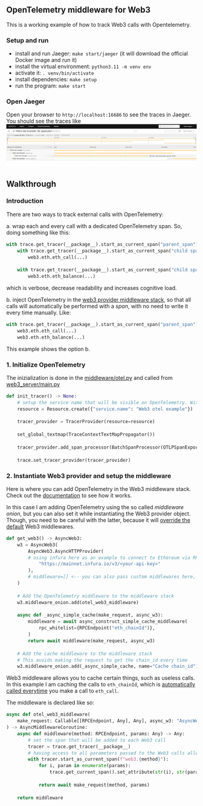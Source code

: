 ## OpenTelemetry middleware for Web3

This is a working example of how to track Web3 calls with Opentelemetry.

### Setup and run

- install and run Jaeger: `make start/jaeger` (it will download the official Docker image and run it)
- install the virtual environment: `python3.11 -m venv env`
- activate it: `. venv/bin/activate`
- install dependencies: `make setup`
- run the program: `make start`

### Open Jaeger

Open your browser to `http://localhost:16686` to see the traces in Jaeger.
You should see the traces like
![](otel-test.png)

## Walkthrough

### Introduction

There are two ways to track external calls with OpenTelemetry:


a. wrap each and every call with a dedicated OpenTelemetry span. So, doing something like this:

```python
with trace.get_tracer(__package__).start_as_current_span("parent_span"):
    with trace.get_tracer(__package__).start_as_current_span("child span"):
        web3.eth.eth_call(...)

    with trace.get_tracer(__package__).start_as_current_span("child span"):
        web3.eth.eth_balance(...)
```
which is verbose, decrease readability and increases cognitive load.

b. inject OpenTelemetry in the [web3 provider middleware stack](https://web3py.readthedocs.io/en/stable/middleware.html#), so that all calls will automatically be performed with a *span*, with no need to write it every time manually. Like: 
```python
with trace.get_tracer(__package__).start_as_current_span("parent_span"):
    web3.eth.eth_call(...)
    web3.eth.eth_balance(...)
```

This example shows the option b.


### 1.  Initialize OpenTelemetry

The inizialization is done in the [middleware/otel.py](middleware/otel.py) and called from [web3_server/main.py](web3_server/__main__.py)

```python
def init_tracer() -> None:
    # setup the service name that will be visible on OpenTelemetry. Without this it will be shown as `Unknown service`
    resource = Resource.create({"service.name": "Web3 otel example"})
    
    tracer_provider = TracerProvider(resource=resource)

    set_global_textmap(TraceContextTextMapPropagator())
    
    tracer_provider.add_span_processor(BatchSpanProcessor(OTLPSpanExporter()))
    
    trace.set_tracer_provider(tracer_provider)
```
### 2. Instantiate Web3 provider and setup the middleware

Here is where you can add OpenTelemetry in the Web3 middleware stack. Check out the [documentation](https://web3py.readthedocs.io/en/stable/middleware.html#configuring-middleware) to see how it works.

In this case I am adding OpenTelemetry using the so called *middleware onion*, but you can also set it while instantiating the Web3 provider object. Though, you need to be careful with the latter, because it will [override the default](https://web3py.readthedocs.io/en/stable/middleware.html#optional-middleware) Web3 middlewares. 

```python
def get_web3() -> AsyncWeb3:
    w3 = AsyncWeb3(
        AsyncWeb3.AsyncHTTPProvider(
        # using infura here as an example to connect to Ethereum via RPC
            "https://mainnet.infura.io/v3/<your-api-key>"
        ),
        # middleware=[] <-- you can also pass custom middlewares here, but this will override the default ones. Be careful.
    )
    
    # Add the OpenTelemetry middleware to the middleware stack
    w3.middleware_onion.add(otel_web3_middleware)

    async def _async_simple_cache(make_request, async_w3):
        middleware = await async_construct_simple_cache_middleware(
            rpc_whitelist={RPCEndpoint("eth_chainId")},
        )
        return await middleware(make_request, async_w3)

    # Add the cache middleware to the middleware stack
    # This avoids making the request to get the chain_id every time
    w3.middleware_onion.add(_async_simple_cache, name="Cache chain_id")
```
Web3 middleware allows you to cache certain things, such as useless calls. In this example I am caching the calls to `eth_chainId`, which is [automatically called everytime](https://github.com/ethers-io/ethers.js/issues/901) you make a call to `eth_call`.

The middleware is declared like so:
```python
async def otel_web3_middleware(
    make_request: Callable[[RPCEndpoint, Any], Any], async_w3: "AsyncWeb3"
) -> AsyncMiddlewareCoroutine:
    async def middleware(method: RPCEndpoint, params: Any) -> Any:
        # set the span that will be added to each Web3 call
        tracer = trace.get_tracer(__package__)
        # having access to all parameters passed to the Web3 calls allows to use them to add information in the span, such as the method name, but you can do whatever you like.
        with tracer.start_as_current_span(f"web3.{method}"):
            for i, param in enumerate(params):
                trace.get_current_span().set_attribute(str(i), str(param))

            return await make_request(method, params)

    return middleware
```
